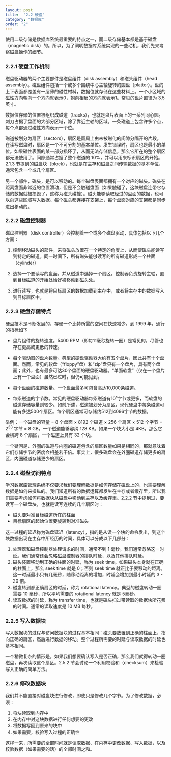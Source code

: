 ```yaml
---
layout: post
title:  "2.2 硬盘"
category: "数据库"
order: "2"
---
```


使用二级存储是数据库系统最重要的特点之一，而二级存储基本都是基于磁盘（magnetic disk）的。所以，为了阐明数据库系统实现的一些动机，我们先来考察磁盘操作的细节。

### 2.2.1 硬盘工作机制

磁盘驱动器的两个主要部件是磁盘组件（disk assembly）和磁头组件（head assembly）。磁盘组件包括一个或多个围绕中心主轴旋转的圆盘（platter）。盘的上下表面都覆盖有一层薄的磁性材料，数据位就存储在这些材料上。一个小区域的磁性方向朝向一个方向就表示0，朝向相反的方向就表示1。常见的盘片直径为 3.5 英寸。

数据位存储的位置被组织成磁道（tracks），也就是盘片表面上的一系列同心圆。刺刀占据了盘面的大部分区域，除了靠近主轴的区域。一条磁道上包含许多个点，每个点都通过磁性方向表示一个位。

磁道被划分为扇区（sectors），扇区是圆周上由未被磁化的间隙分隔开的片段。在读写磁盘时，扇区是一个不可分割的基本单位。发生错误时，扇区也是最小的单位。如果磁性表面的某一部分损坏了，从而无法存储信息，那么它所在的整个扇区都无法使用了。间隙通常占据了整个磁道的 10%，并可以用来标识扇区的开始。2.1.3 节提到的磁盘块（block），也就是在主存和磁盘之间传输数据的基本单位，通常包含一个或几个扇区。

另一个部件，磁头，是可以移动的。每个磁盘表面都拥有一个对应的磁头。磁头在距离盘面非常近的位置滑动，但是不会触碰盘面（如果触碰了，这块磁盘连带它存储的数据就被损毁了，这称为磁头碰撞）。磁头能够读取经过的盘面的数据，也可以向这些区域写入数据。每个磁头都连接在支架上，每个盘面对应的支架都是同步进出移动的。

### 2.2.2 磁盘控制器

磁盘控制器（disk controller）会控制着一个或多个磁盘驱动，具体包括以下几个方面：

1. 控制移动磁头的部件，来将磁头放置在一个特定的角度上，从而使磁头能读写到特定的磁道。同一时间下，所有磁头能够读写的所有磁道形成一个柱面（cylinder）

2. 选择一个要读写的盘面，并从磁道中选择一个扇区。控制器负责旋转主轴，直到目标磁道的开始处恰好被移动到磁头处。

3. 进行读写，也就是将目标扇区的数据加载到主存中，或者将主存中的数据写入到目标扇区中。


### 2.2.3 硬盘存储特点

硬盘技术是不断发展的，存储一个比特所需的空间在快速减少。到 1999 年，通行的指标如下

- 盘片组件的旋转速度。5400 RPM（即每11毫秒旋转一圈）是常见的，尽管也存在更高或更低的转速。

- 每个驱动器的盘片数量。典型的硬盘驱动器大约有五个盘片，因此共有十个盘面。然而，常见的软盘（“floppy”盘）和“zip”盘只有一个盘片，具有两个盘面；此外，也有最多可达30个盘面的硬盘驱动器。“单面软盘”（仅在一个盘片上有一个盘面）虽然已过时，但仍可能见到。

- 每个盘面的磁道数量。一个盘面最多可包含高达10,000条磁道。

- 每条磁道的字节数。常见的硬盘驱动器每条磁道有10⁵字节或更多，而软盘的磁道存储容量则较少。如前所述，磁道被划分为扇区，现代硬盘中每条磁道可能有多达500个扇区。每个扇区通常可存储约512到4096字节的数据。


举例：一个磁盘的容量 = 8 个盘面 $\times$ 8192 个磁道 $\times$ 256 个扇区 $\times$ 512 个字节 = $2^{33}$ 字节 = 8 GB。一个磁道能够容纳 128 KB。如果一个块大小是 4KB，那么它会横跨 8 个扇区，一个磁道上具有 32 个块。

一个疑问是，外圈的磁道与内圈的磁道包含的扇区数量如果是相同的，那就意味着它们存储字节的密度会相差若干倍。事实上，很多磁盘会在外圈磁道存储更多的扇区，内圈磁道存储更少的扇区。

### 2.2.4 磁盘访问特点

学习数据库管理系统不仅要求我们要理解数据是如何存储在磁盘上的，也需要理解数据是如何来操纵的。我们知道所有的数据运算都发生在主存或者缓存里，所以我们需要考虑如何将数据块从磁盘中移动到主存以及缓存里。2.2.2 节中提到过，要读写一个磁盘块，也就是读写连续的几个扇区时：

- 磁头要对准目标磁道所在的柱面
- 目标扇区的起始位置要旋转到对准磁头

这一过程的延迟称为磁盘延迟（latency），指的是从读一个块的命令发出，到这个块数据出现在主存中所经历的时间，具体可以分成以下几部分：

1. 处理器和磁盘控制器处理请求的时间，通常不到 1 毫秒。我们通常忽略这一时延。我们通常还会忽略磁盘控制器的排队时延，以及其他排队时延。
2. 磁头装置移动到正确的柱面的时延，称为 seek time。如果磁头本身就在正确的柱面上，那么 seek time 就是 0；否则 seek time 就正比于要移动的距离。这一时延最小只有几毫秒，随移动距离的增加，时延会增加到最小时延的 3 - 20 倍。
3. 磁盘转到都正确扇区的时延，称为 rotational latency。典型的磁盘转动一圈需要 10 毫秒，所以平均需要的 rotational latency 就是 5毫秒。
4. 读取数据的时延，称为 transfer time，也就是磁头扫过带读取的数据块所花费的时间。通常的读取速度是 10 MB 每秒。

### 2.2.5 写入数据块

写入数据块的过程与访问数据块的过程基本相同：磁头要放置到正确的柱面上，指向正确的扇区，然后进行数据的移动。整个过程所需要的时延与读取数据的时延也基本相同。

一个稍微复杂的情形是，如果我们想要确认写入是否正确，那么我们就得转动一圈磁盘，再次读取这个扇区。2.5.2 节会讨论一个利用校验和（checksum）来检验写入正确的简单方法。

### 2.2.6 修改数据块

我们并不能直接对磁盘块进行修改，即使只是修改几个字节。为了修改数据，必须：

1. 将块读取到内存中
2. 在内存中对这块数据进行任何想要的更改
3. 将数据写回到原来的块中
4. 如果需要，校验写入过程的正确性

这样一来，所需要的全部时间就是读取数据、在内存中更改数据、写入数据，以及校验数据（如果需要的话）的全部时间之和。